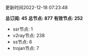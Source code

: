 更新时间2022-12-18 07:23:48

**总订阅: 45**
**总节点: 877**
**有效节点: 252**
- ssr节点: 1
- v2ray节点: 238
- ss节点: 6
- trojan节点: 7
